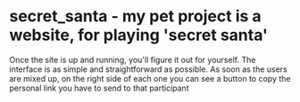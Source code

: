 # secret_santa - my pet project is a website, for playing 'secret santa'
Once the site is up and running, you'll figure it out for yourself. The interface is as simple and straightforward as possible.
As soon as the users are mixed up, on the right side of each one you can see a button to copy the personal link you have to send to that participant

